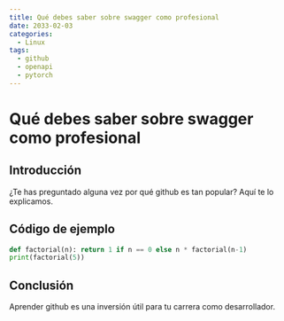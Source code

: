 ```yaml
---
title: Qué debes saber sobre swagger como profesional
date: 2033-02-03
categories:
  - Linux
tags:
  - github
  - openapi
  - pytorch
---
```


# Qué debes saber sobre swagger como profesional

## Introducción

¿Te has preguntado alguna vez por qué github es tan popular? Aquí te lo explicamos.

## Código de ejemplo

```python
def factorial(n): return 1 if n == 0 else n * factorial(n-1)
print(factorial(5))
```

## Conclusión

Aprender github es una inversión útil para tu carrera como desarrollador.